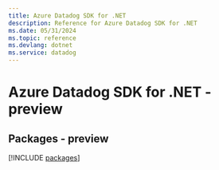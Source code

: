 ```yaml
---
title: Azure Datadog SDK for .NET
description: Reference for Azure Datadog SDK for .NET
ms.date: 05/31/2024
ms.topic: reference
ms.devlang: dotnet
ms.service: datadog
---
```

# Azure Datadog SDK for .NET - preview
## Packages - preview
[!INCLUDE [packages](datadog-index.md)]